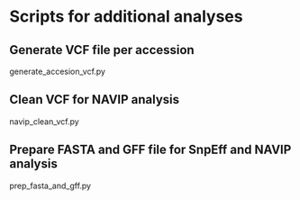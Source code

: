 # Scripts for additional analyses

## Generate VCF file per accession
generate_accesion_vcf.py

## Clean VCF for NAVIP analysis
navip_clean_vcf.py

## Prepare FASTA and GFF file for SnpEff and NAVIP analysis
prep_fasta_and_gff.py


